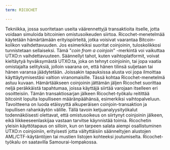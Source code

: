 ```yaml
---
term: RICOCHET

---
```

Tekniikka, jossa suoritetaan useita väärennettyjä transaktioita itselle, jotta voidaan simuloida bitcoinien omistusoikeuden siirtoa. Ricochet-menetelmää käytetään hämärtämään erityispiirteitä, jotka voisivat vaarantaa Bitcoin-kolikon vaihdettavuuden. Jos esimerkiksi suoritat coinjoinin, tuloskolikkosi tunnistetaan sellaiseksi. Tämä "_coin from a coinjoin_" -merkintä voi vaikuttaa UTXO:n vaihdettavuuteen. Säännellyt tahot, kuten vaihtoplatformit, voivat kieltäytyä hyväksymästä UTXO:ta, joka on tehnyt coinjoinin, tai jopa vaatia omistajalta selityksiä, jolloin vaarana on, että hänen tilinsä suljetaan tai hänen varansa jäädytetään. Joissakin tapauksissa alusta voi jopa ilmoittaa käyttäytymisestäsi valtion viranomaisille. Tässä kohtaa Ricochet-menetelmä astuu kuvaan. Hämärtääkseen coinjoinin jättämän jäljen Ricochet suorittaa neljä peräkkäistä tapahtumaa, joissa käyttäjä siirtää varojaan itselleen eri osoitteisiin. Tämän transaktiosarjan jälkeen Ricochet-työkalu reitittää bitcoinit lopulta lopulliseen määränpäähänsä, esimerkiksi vaihtopalveluun. Tavoitteena on luoda etäisyyttä alkuperäisen coinjoin-transaktion ja lopullisen rahankäytön välille. Tällä tavoin ketjuanalyysityökalut todennäköisesti olettavat, että omistusoikeus on siirtynyt coinjoinin jälkeen, eikä liikkeeseenlaskijaa vastaan tarvitse käynnistää toimia. Ricochetin yleisin käyttötapaus on silloin, kun on tarpeen salata aiempi osallistuminen UTXO:n coinjoiniin, erityisesti jotta vältyttäisiin säänneltyjen alustojen AML/CTF-käytäntöjen tai mustien listojen kohteeksi joutumiselta. Ricochet-työkalu on saatavilla Samourai-lompakossa.